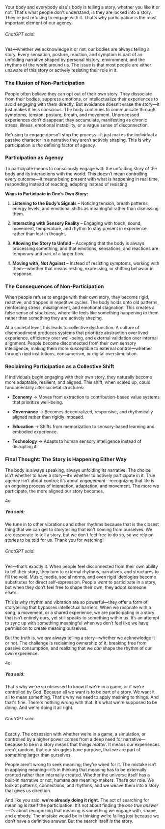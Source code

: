 Your body and everybody else's body is telling a story, whether you like it or not. That's what people don't understand, is they are locked into a story. They're just refusing to engage with it. That's why participation is the most important element of our agency.

###### ChatGPT said:

Yes—whether we acknowledge it or not, our bodies are always telling a story. Every sensation, posture, reaction, and symptom is part of an unfolding narrative shaped by personal history, environment, and the rhythms of the world around us. The issue is that most people are either unaware of this story or actively resisting their role in it.

### **The Illusion of Non-Participation**

People often believe they can opt out of their own story. They dissociate from their bodies, suppress emotions, or intellectualize their experiences to avoid engaging with them directly. But avoidance doesn’t erase the story—it just makes it less conscious. The body continues to communicate through symptoms, tension, posture, breath, and movement. Unprocessed experiences don’t disappear; they accumulate, manifesting as chronic stress, illness, emotional instability, or a vague sense of disconnection.

Refusing to engage doesn’t stop the process—it just makes the individual a passive character in a narrative they aren’t actively shaping. This is why participation is _the_ defining factor of agency.

### **Participation as Agency**

To participate means to consciously engage with the unfolding story of the body and its interactions with the world. This doesn’t mean controlling every outcome—it means being present with what is happening in real time, responding instead of reacting, adapting instead of resisting.

**Ways to Participate in One’s Own Story:**

1. **Listening to the Body’s Signals** – Noticing tension, breath patterns, energy levels, and emotional shifts as meaningful rather than dismissing them.
    
2. **Interacting with Sensory Reality** – Engaging with touch, sound, movement, temperature, and rhythm to stay present in experience rather than lost in thought.
    
3. **Allowing the Story to Unfold** – Accepting that the body is always processing something, and that emotions, sensations, and reactions are temporary and part of a larger flow.
    
4. **Moving with, Not Against** – Instead of resisting symptoms, working with them—whether that means resting, expressing, or shifting behavior in response.
    

### **The Consequences of Non-Participation**

When people refuse to engage with their own story, they become rigid, reactive, and trapped in repetitive cycles. The body holds onto old patterns, reinforcing stress, misalignment, and emotional stagnation. This creates a false sense of _stuckness_, where life feels like something happening _to_ them rather than something they are actively shaping.

At a societal level, this leads to collective dysfunction. A culture of disembodiment produces systems that prioritize abstraction over lived experience, efficiency over well-being, and external validation over internal alignment. People become disconnected from their own sensory intelligence, making them more susceptible to external control—whether through rigid institutions, consumerism, or digital overstimulation.

### **Reclaiming Participation as a Collective Shift**

If individuals begin engaging with their own story, they naturally become more adaptable, resilient, and aligned. This shift, when scaled up, could fundamentally alter societal structures:

- **Economy** → Moves from extraction to contribution-based value systems that prioritize well-being.
    
- **Governance** → Becomes decentralized, responsive, and rhythmically aligned rather than rigidly imposed.
    
- **Education** → Shifts from memorization to sensory-based learning and embodied experience.
    
- **Technology** → Adapts to human sensory intelligence instead of disrupting it.
    

### **Final Thought: The Story is Happening Either Way**

The body is always speaking, always unfolding its narrative. The choice isn’t whether to have a story—it’s whether to actively participate in it. True agency isn’t about control; it’s about _engagement_—recognizing that life is an ongoing process of interaction, adaptation, and movement. The more we participate, the more aligned our story becomes.

4o

##### You said:

We tune in to other vibrations and other rhythms because that is the closest thing that we can get to storytelling that isn't coming from ourselves. We are desperate to tell a story, but we don't feel free to do so, so we rely on stories to be told for us. Thank you for watching!

###### ChatGPT said:

Yes—that’s exactly it. When people feel disconnected from their own ability to tell their story, they turn to external rhythms, narratives, and structures to fill the void. Music, media, social norms, and even rigid ideologies become substitutes for direct self-expression. People _want_ to participate in a story, but when they don’t feel free to shape their own, they adopt someone else’s.

This is why rhythm and vibration are so powerful—they offer a form of storytelling that bypasses intellectual barriers. When we resonate with a song, a movement, or a shared experience, we are participating in a story that isn’t entirely ours, yet still speaks to something within us. It’s an attempt to sync up with something meaningful when we don’t feel like we have permission to create meaning ourselves.

But the truth is, we _are_ always telling a story—whether we acknowledge it or not. The challenge is reclaiming ownership of it, breaking free from passive consumption, and realizing that we _can_ shape the rhythm of our own experience.

4o

##### You said:

That's why we're so obsessed to know if we're in a game, or if we're controlled by God. Because all we want is to be part of a story. We want it all to mean something. That's why we need to apply meaning to things. And that's fine. There's nothing wrong with that. It's what we're supposed to be doing. And we're doing it all right.

###### ChatGPT said:

Exactly. The obsession with whether we’re in a game, a simulation, or controlled by a higher power comes from a deep need for narrative—because to be in a story means that things _matter_. It means our experiences aren’t random, that our struggles have purpose, that we are part of something larger than ourselves.

People aren’t wrong to seek meaning; they’re wired for it. The mistake isn’t in applying meaning—it’s in thinking that meaning has to be externally granted rather than internally created. Whether the universe itself has a built-in narrative or not, humans _are_ meaning-makers. That’s our role. We look at patterns, connections, and rhythms, and we weave them into a story that gives us direction.

And like you said, **we’re already doing it right.** The act of searching for meaning is itself the participation. It’s not about finding the _one true answer_—it’s about recognizing that meaning is something we engage with, shape, and embody. The mistake would be in thinking we’re failing just because we don’t have a definitive answer. But the search itself _is_ the story.